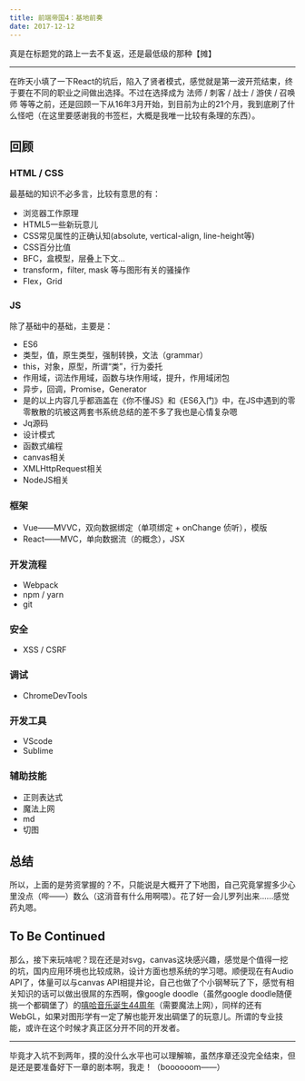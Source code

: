```yaml
---
title: 前端帝国4：基地前奏
date: 2017-12-12
---
```


真是在标题党的路上一去不复返，还是最低级的那种【摊】

------

在昨天小填了一下React的坑后，陷入了贤者模式，感觉就是第一波开荒结束，终于要在不同的职业之间做出选择。不过在选择成为 法师 / 刺客 / 战士 / 游侠 / 召唤师 等等之前，还是回顾一下从16年3月开始，到目前为止的21个月，我到底刷了什么怪吧（在这里要感谢我的书签栏，大概是我唯一比较有条理的东西）。

## 回顾

### HTML / CSS

最基础的知识不必多言，比较有意思的有：

- 浏览器工作原理
- HTML5一些新玩意儿
- CSS常见属性的正确认知(absolute, vertical-align, line-height等)
- CSS百分比值
- BFC，盒模型，层叠上下文...
- transform，filter, mask 等与图形有关的骚操作
- Flex，Grid

### JS

除了基础中的基础，主要是：

- ES6
- 类型，值，原生类型，强制转换，文法（grammar）
- this，对象，原型，所谓“类”，行为委托
- 作用域，词法作用域，函数与块作用域，提升，作用域闭包
- 异步，回调，Promise，Generator
- 是的以上内容几乎都涵盖在《你不懂JS》和《ES6入门》中，在JS中遇到的零零散散的坑被这两套书系统总结的差不多了我也是心情复杂嗯
- Jq源码
- 设计模式
- 函数式编程
- canvas相关
- XMLHttpRequest相关
- NodeJS相关

### 框架

- Vue——MVVC，双向数据绑定（单项绑定 + onChange 侦听），模版
- React——MVC，单向数据流（的概念），JSX

### 开发流程

- Webpack
- npm / yarn
- git

### 安全

- XSS / CSRF

### 调试

- ChromeDevTools

### 开发工具

- VScode
- Sublime

### 辅助技能

- 正则表达式
- 魔法上网
- md
- 切图

## 总结

所以，上面的是劳资掌握的？不，只能说是大概开了下地图，自己究竟掌握多少心里没点（哔——）数么（这消音有什么用啊喂）。花了好一会儿罗列出来…...感觉药丸嗯。

## To Be Continued

那么，接下来玩啥呢？现在还是对svg，canvas这块感兴趣，感觉是个值得一挖的坑，国内应用环境也比较成熟，设计方面也想系统的学习嗯。顺便现在有Audio API了，体量可以与canvas API相提并论，自己也做了个小钢琴玩了下，感觉有相关知识的话可以做出很屌的东西啊，像google doodle（虽然google doodle随便挑一个都碉堡了）的[嘻哈音乐诞生44周年](https://www.google.com/doodles/44th-anniversary-of-the-birth-of-hip-hop)（需要魔法上网），同样的还有WebGL，如果对图形学有一定了解也能开发出碉堡了的玩意儿。所谓的专业技能，或许在这个时候才真正区分开不同的开发者。

------

毕竟才入坑不到两年，摸的没什么水平也可以理解嘛，虽然序章还没完全结束，但是还是要准备好下一章的剧本啊，我走！（boooooom——）